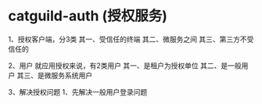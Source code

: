 # catguild-auth (授权服务)
1、授权客户端，分3类
其一、受信任的终端
其二、微服务之间
其三、第三方不受信任的

2、用户
就应用授权来说，有2类用户
其一、是租户为授权单位
其二、是一般用户
其三、是微服务系统用户

3、解决授权问题
1、先解决一般用户登录问题